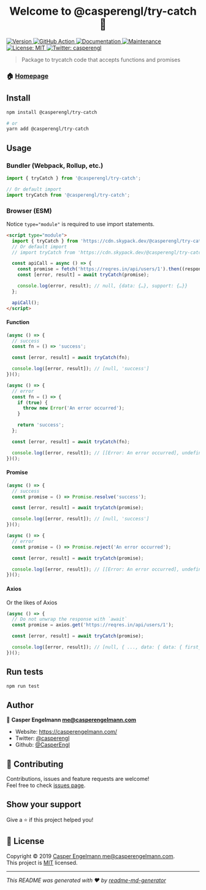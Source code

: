 <h1 align="center">Welcome to @casperengl/try-catch 👋</h1>
<p>
  <a href="https://www.npmjs.com/package/@casperengl/try-catch" target="_blank">
    <img alt="Version" src="https://img.shields.io/npm/v/@casperengl/try-catch.svg">
  </a>
  <a href="https://github.com/casperengl/try-catch/actions" target="_blank">
    <img alt="GitHub Action" src="https://github.com/casperengl/try-catch/workflows/Main/badge.svg">
  </a>
  <a href="https://github.com/CasperEngl/try-catch#readme" target="_blank">
    <img alt="Documentation" src="https://img.shields.io/badge/documentation-yes-brightgreen.svg" />
  </a>
  <a href="https://github.com/CasperEngl/try-catch/graphs/commit-activity" target="_blank">
    <img alt="Maintenance" src="https://img.shields.io/badge/Maintained%3F-yes-green.svg" />
  </a>
  <a href="https://github.com/CasperEngl/try-catch/blob/master/LICENSE" target="_blank">
    <img alt="License: MIT" src="https://img.shields.io/github/license/casperengl/try-catch" />
  </a>
  <a href="https://twitter.com/casperengl" target="_blank">
    <img alt="Twitter: casperengl" src="https://img.shields.io/twitter/follow/casperengl.svg?style=social" />
  </a>
</p>

> Package to trycatch code that accepts functions and promises

### 🏠 [Homepage](https://github.com/CasperEngl/try-catch#readme)

## Install

```sh
npm install @casperengl/try-catch

# or
yarn add @casperengl/try-catch
```

## Usage

### Bundler (Webpack, Rollup, etc.)

```js
import { tryCatch } from '@casperengl/try-catch';

// Or default import
import tryCatch from '@casperengl/try-catch';
```

### Browser (ESM)

Notice `type="module"` is required to use import statements.

```html
<script type="module">
  import { tryCatch } from 'https://cdn.skypack.dev/@casperengl/try-catch';
  // Or default import
  // import tryCatch from 'https://cdn.skypack.dev/@casperengl/try-catch';

  const apiCall = async () => {
    const promise = fetch('https://reqres.in/api/users/1').then((response) => response.json());
    const [error, result] = await tryCatch(promise);

    console.log(error, result); // null, {data: {…}, support: {…}}
  };

  apiCall();
</script>
```

#### Function

```js
(async () => {
  // success
  const fn = () => 'success';

  const [error, result] = await tryCatch(fn);

  console.log([error, result]); // [null, 'success']
})();

(async () => {
  // error
  const fn = () => {
    if (true) {
      throw new Error('An error occurred');
    }

    return 'success';
  };

  const [error, result] = await tryCatch(fn);

  console.log([error, result]); // [[Error: An error occurred], undefined]
})();
```

#### Promise

```js
(async () => {
  // success
  const promise = () => Promise.resolve('success');

  const [error, result] = await tryCatch(promise);

  console.log([error, result]); // [null, 'success']
})();

(async () => {
  // error
  const promise = () => Promise.reject('An error occurred');

  const [error, result] = await tryCatch(promise);

  console.log([error, result]); // [[Error: An error occurred], undefined]
})();
```

#### Axios

Or the likes of Axios

```js
(async () => {
  // Do not unwrap the response with `await`
  const promise = axios.get('https://reqres.in/api/users/1');

  const [error, result] = await tryCatch(promise);

  console.log([error, result]); // [null, { ..., data: { data: { first_name: 'George', last_name: 'Bluth' } } }]
})();
```

## Run tests

```sh
npm run test
```

## Author

👤 **Casper Engelmann <me@casperengelmann.com>**

- Website: https://casperengelmann.com/
- Twitter: [@casperengl](https://twitter.com/casperengl)
- Github: [@CasperEngl](https://github.com/CasperEngl)

## 🤝 Contributing

Contributions, issues and feature requests are welcome!<br />Feel free to check [issues page](https://github.com/CasperEngl/try-catch/issues).

## Show your support

Give a ⭐️ if this project helped you!

## 📝 License

Copyright © 2019 [Casper Engelmann <me@casperengelmann.com>](https://github.com/CasperEngl).<br />
This project is [MIT](https://github.com/CasperEngl/try-catch/blob/master/LICENSE) licensed.

---

_This README was generated with ❤️ by [readme-md-generator](https://github.com/kefranabg/readme-md-generator)_
